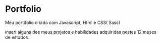 # Portfolio

Meu portifolio criado com Javascript, Html e CSS( Sass) 

inseri alguns dos meus projetos e habilidades adquiridas nestes 12 meses de estudos. 
